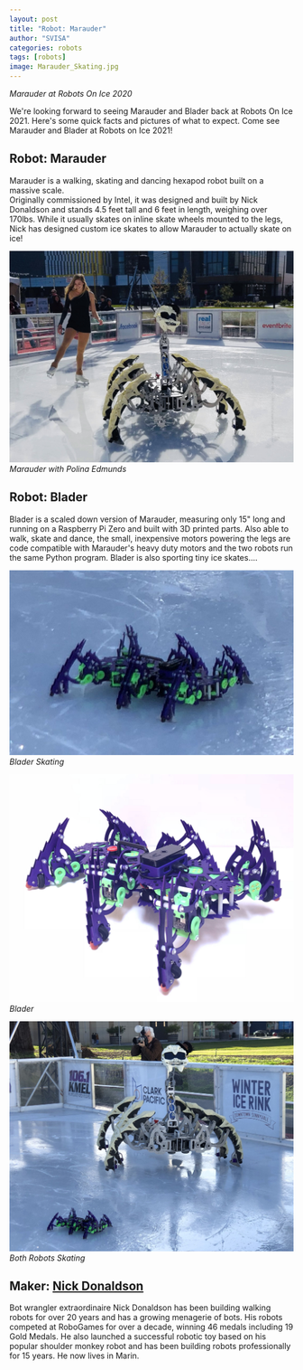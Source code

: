 ```yaml
---
layout: post
title: "Robot: Marauder"
author: "SVISA"
categories: robots
tags: [robots]
image: Marauder_Skating.jpg
---
```

*Marauder at Robots On Ice 2020*


We're looking forward to seeing Marauder and Blader back at Robots On Ice 2021.
Here's some quick facts and pictures of what to expect.
Come see Marauder and Blader at Robots on Ice 2021!

## Robot: Marauder


Marauder is a walking, skating and dancing hexapod robot built on a massive scale.  
Originally commissioned by Intel, it was designed and built by Nick Donaldson and stands 4.5 feet tall and 6 feet in length, weighing over 170lbs. 
While it usually skates on inline skate wheels mounted to the legs, Nick has designed custom ice skates to allow Marauder to actually skate on ice!

![](/assets/img/Marauder_Polina.jpg)
*Marauder with Polina Edmunds*

## Robot: Blader

Blader is a scaled down version of Marauder, measuring only 15" long and running on a Raspberry Pi Zero and built with 3D printed parts. Also able to walk, skate and dance, the small, inexpensive motors powering the legs are code compatible with Marauder's heavy duty motors and the two robots run the same Python program.  Blader is also sporting tiny ice skates....

![](/assets/img/Blader_Skating_2.jpg)
*Blader Skating*

![](/assets/img/Blader.jpg)
*Blader*


![](/assets/img/Marauder_and_Blader_Skating.jpg)
*Both Robots Skating*



## Maker: [Nick Donaldson](http://www.gotrobots.com/)

Bot wrangler extraordinaire Nick Donaldson has been building walking robots for over 20 years and has a growing menagerie of bots. His robots competed at RoboGames for over a decade, winning 46 medals including 19 Gold Medals.  He also launched a successful robotic toy based on his popular shoulder monkey robot and has been building robots professionally for 15 years.  He now lives in Marin.

